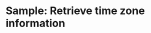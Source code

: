 # Sample: Retrieve time zone information

<!-- https://docs.microsoft.com/en-us/dynamics365/customer-engagement/developer/sample-retrieve-time-zone-information -->